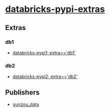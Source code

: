 # [databricks-pypi-extras](https://pypi.org/project/databricks-pypi-extras)


## Extras

### db1
- [databricks-pypi1; extra=='db1'](packages/d/databricks-pypi1.md)

### db2
- [databricks-pypi2; extra=='db2'](packages/d/databricks-pypi2.md)


## Publishers
- [yunzou_data](https://pypi.org/user/yunzou_data)

